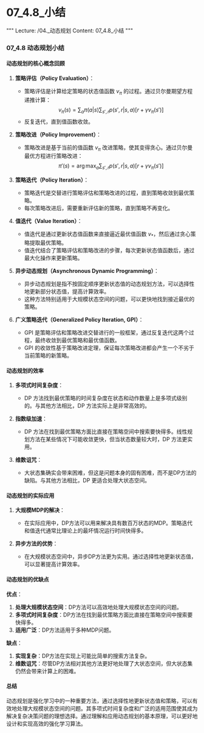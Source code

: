 # 07_4.8_小结

"""
Lecture: /04._动态规划
Content: 07_4.8_小结
"""

### 07_4.8 动态规划小结

#### 动态规划的核心概念回顾

1. **策略评估（Policy Evaluation）**：
   - 策略评估是计算给定策略的状态值函数 $v_\pi$ 的过程。通过贝尔曼期望方程递推计算：
     $$
     v_\pi(s) = \sum_{a} \pi(a|s) \sum_{s', r} p(s', r|s, a) [r + \gamma v_\pi(s')]
     $$
   - 反复迭代，直到值函数收敛。

2. **策略改进（Policy Improvement）**：
   - 策略改进是基于当前的值函数 $v_\pi$ 改进策略，使其变得贪心。通过贝尔曼最优方程进行策略改进：
     $$
     \pi'(s) = \arg\max_a \sum_{s', r} p(s', r|s, a) [r + \gamma v_\pi(s')]
     $$

3. **策略迭代（Policy Iteration）**：
   - 策略迭代是交替进行策略评估和策略改进的过程，直到策略收敛到最优策略。
   - 每次策略改进后，需要重新评估新的策略，直到策略不再变化。

4. **值迭代（Value Iteration）**：
   - 值迭代是通过更新状态值函数来直接逼近最优值函数 $v_*$，然后通过贪心策略提取最优策略。
   - 值迭代结合了策略评估和策略改进的步骤，每次更新状态值函数后，通过最大化操作来更新策略。

5. **异步动态规划（Asynchronous Dynamic Programming）**：
   - 异步动态规划是指不按固定顺序更新状态值的动态规划方法，可以选择性地更新部分状态值，提高计算效率。
   - 这种方法特别适用于大规模状态空间的问题，可以更快地找到接近最优的策略。

6. **广义策略迭代（Generalized Policy Iteration, GPI）**：
   - GPI 是策略评估和策略改进交替进行的一般框架，通过反复迭代这两个过程，最终收敛到最优策略和最优值函数。
   - GPI 的收敛性基于策略改进定理，保证每次策略改进都会产生一个不劣于当前策略的新策略。

#### 动态规划的效率

1. **多项式时间复杂度**：
   - DP 方法找到最优策略的时间复杂度在状态和动作数量上是多项式级别的。与其他方法相比，DP 方法实际上是非常高效的。

2. **指数级加速**：
   - DP 方法在找到最优策略方面比直接在策略空间中搜索要快得多。线性规划方法在某些情况下可能收敛更快，但当状态数量较大时，DP 方法更实用。

3. **维数诅咒**：
   - 大状态集确实会带来困难，但这是问题本身的固有困难，而不是DP方法的缺陷。与其他方法相比，DP 更适合处理大状态空间。

#### 动态规划的实际应用

1. **大规模MDP的解决**：
   - 在实际应用中，DP方法可以用来解决具有数百万状态的MDP。策略迭代和值迭代通常比理论上的最坏情况运行时间快得多。

2. **异步方法的优势**：
   - 在大规模状态空间中，异步DP方法更为实用。通过选择性地更新状态值，可以显著提高计算效率。

#### 动态规划的优缺点

**优点**：
1. **处理大规模状态空间**：DP方法可以高效地处理大规模状态空间的问题。
2. **多项式时间复杂度**：DP方法在找到最优策略方面比直接在策略空间中搜索要快得多。
3. **适用广泛**：DP方法适用于多种MDP问题。

**缺点**：
1. **实现复杂**：DP方法在实现上可能比简单的搜索方法复杂。
2. **维数诅咒**：尽管DP方法相对其他方法更好地处理了大状态空间，但大状态集仍然会带来计算上的困难。

#### 总结

动态规划是强化学习中的一种重要方法，通过选择性地更新状态值和策略，可以有效地处理大规模状态空间的问题。其多项式时间复杂度和广泛的适用范围使其成为解决复杂决策问题的理想选择。通过理解和应用动态规划的基本原理，可以更好地设计和实现高效的强化学习算法。